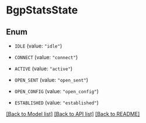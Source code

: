 # BgpStatsState

## Enum


* `IDLE` (value: `"idle"`)

* `CONNECT` (value: `"connect"`)

* `ACTIVE` (value: `"active"`)

* `OPEN_SENT` (value: `"open_sent"`)

* `OPEN_CONFIG` (value: `"open_config"`)

* `ESTABLISHED` (value: `"established"`)


[[Back to Model list]](../README.md#documentation-for-models) [[Back to API list]](../README.md#documentation-for-api-endpoints) [[Back to README]](../README.md)


